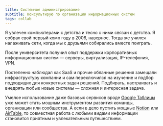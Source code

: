```yaml
---
title: Системное администрирование
subtitle: Консультирую по организации информационных систем
tags: collab
---
```


Я увлечен компьютерами с детства и тесно с ними связан с детства. Я собрал свой первый комп году в 2006, наверное. Тогда же учился налаживать сети, когда мы с друзьями собирались вместе поиграть. 

После университета получил опыт поддержки корпоративных информационных систем — серверы, виртуализация, IP-телефония, VPN.

Постепенно наблюдал как SaaS и прочие облачные решения замещали инфраструктуру компании и сам переключился на изучение и подбор подходящих для конкретных задач решений. Подбирать, настраивать и внедрять любые новые системы — сложная и интересная задача.

Умелое использование даже базовых сервисов вроде [Google Таблицы](https://sheet.new) уже может стать мощным инструментом развития команды, организации или сообщества. А если в дело пустить мощные [Notion](https://notion.so) или [AirTable](https://airtable.com), то совместная работа с любыми видами информации становится приятным и увлекательным путешествием.

